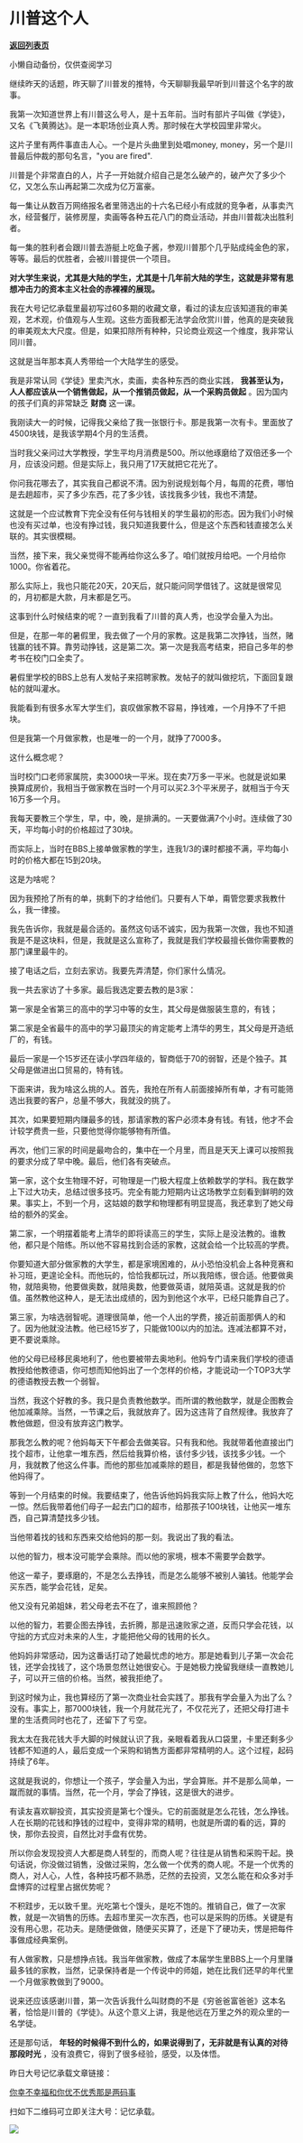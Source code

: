 # 川普这个人

[**返回列表页**](/gzh/记忆承载3)

小懒自动备份，仅供查阅学习

继续昨天的话题，昨天聊了川普发的推特，今天聊聊我最早听到川普这个名字的故事。

  

我第一次知道世界上有川普这么号人，是十五年前。当时有部片子叫做《学徒》，又名《飞黄腾达》。是一本职场创业真人秀。那时候在大学校园里非常火。  

  

这片子里有两件事直击人心。一个是片头曲里到处唱money, money，另一个是川普最后仲裁的那句名言，"you are fired".

  

川普是个非常直白的人，片子一开始就介绍自己是怎么破产的，破产欠了多少个亿，又怎么东山再起第二次成为亿万富豪。

  

每一集让从数百万网络报名者里筛选出的十六名已经小有成就的竞争者，从事卖汽水，经营餐厅，装修房屋，卖画等各种五花八门的商业活动，并由川普裁决出胜利者。

  

每一集的胜利者会跟川普去游艇上吃鱼子酱，参观川普那个几乎贴成纯金色的家，等等。最后的优胜者，会被川普提供一个项目。  

  

 **对大学生来说，尤其是大陆的学生，尤其是十几年前大陆的学生，这就是非常有思想冲击力的资本主义社会的赤裸裸的展现。**

  

我在大号记忆承载里最初写过60多期的收藏文章，看过的读友应该知道我的审美观，艺术观，价值观与人生观。这些方面我都无法学会欣赏川普，他真的是突破我的审美观太大尺度。但是，如果扣除所有种种，只论商业观这一个维度，我非常认同川普。

  

这就是当年那本真人秀带给一个大陆学生的感受。

  

我是非常认同《学徒》里卖汽水，卖画，卖各种东西的商业实践， **我甚至认为，人人都应该从一个销售做起，从一个推销员做起，从一个采购员做起**
。因为国内的孩子们真的非常缺乏 **财商** 这一课。

  

我刚读大一的时候，记得我父亲给了我一张银行卡。那是我第一次有卡。里面放了4500块钱，是我该学期4个月的生活费。

  

当时我父亲问过大学教授，学生平均月消费是500。所以他琢磨给了双倍还多一个月，应该没问题。但是实际上，我只用了17天就把它花光了。

  

你问我花哪去了，其实我自己都说不清。因为别说规划每个月，每周的花费，哪怕是去趟超市，买了多少东西，花了多少钱，该找我多少钱，我也不清楚。

  

这就是一个应试教育下完全没有任何与钱相关的学生最初的形态。因为我们小时候也没有买过单，也没有挣过钱，我只知道我要什么，但是这个东西和钱直接怎么关联的。其实很模糊。

  

当然，接下来，我父亲觉得不能再给你这么多了。咱们就按月给吧。一个月给你1000。你省着花。

  

那么实际上，我也只能花20天，20天后，就只能问同学借钱了。这就是很常见的，月初都是大款，月末都是乞丐。

  

这事到什么时候结束的呢？一直到我看了川普的真人秀，也没学会量入为出。

  

但是，在那一年的暑假里，我去做了一个月的家教。这是我第二次挣钱，当然，赌钱赢的钱不算。靠劳动挣钱，这是第二次。第一次是我高考结束，把自己多年的参考书在校门口全卖了。

  

暑假里学校的BBS上总有人发帖子来招聘家教。发帖子的就叫做挖坑，下面回复跟帖的就叫灌水。

  

我能看到有很多水军大学生们，哀叹做家教不容易，挣钱难，一个月挣不了千把块。

  

但是我第一个月做家教，也是唯一的一个月，就挣了7000多。

  

这什么概念呢？

当时校门口老师家属院，卖3000块一平米。现在卖7万多一平米。也就是说如果换算成房价，我相当于做家教在当时一个月可以买2.3个平米房子，就相当于今天16万多一个月。

  

我每天要教三个学生，早，中，晚，是排满的。一天要做满7个小时。连续做了30天，平均每小时的价格超过了30块。

  

而实际上，当时在BBS上接单做家教的学生，连我1/3的课时都接不满，平均每小时的价格大都在15到20块。

  

这是为啥呢？

  

因为我预抢了所有的单，挑剩下的才给他们。只要有人下单，甭管您要求我教什么，我一律接。

  

我先告诉你，我就是最合适的。虽然这句话不诚实，因为我第一次做，我也不知道我是不是这块料，但是，我就是这么宣称了，我就是我们学校最擅长做你需要教的那门课里最牛的。

  

接了电话之后，立刻去家访。我要先弄清楚，你们家什么情况。

  

我一共去家访了十多家。最后我选定要去教的是3家：

第一家是全省第三的高中的学习中等的女生，其父母是做服装生意的，有钱；

第二家是全省最牛的高中的学习最顶尖的肯定能考上清华的男生，其父母是开造纸厂的，有钱。

最后一家是一个15岁还在读小学四年级的，智商低于70的弱智，还是个独子。其父母是做进出口贸易的，特有钱。

  

下面来讲，我为啥这么挑的人。首先，我抢在所有人前面接掉所有单，才有可能筛选出我要的客户，总量不够大，我就没的挑了。

其次，如果要短期内赚最多的钱，那请家教的客户必须本身有钱。有钱，他才不会计较学费贵一些，只要他觉得你能够物有所值。

再次，他们三家的时间是最吻合的，集中在一个月里，而且是天天上课可以按照我的要求分成了早中晚。最后，他们各有突破点。

  

第一家，这个女生物理不好，可物理是一门极大程度上依赖数学的学科。我在数学上下过大功夫，总结过很多技巧。完全有能力短期内让这场教学立刻看到鲜明的效果。事实上，不到一个月，这姑娘的数学和物理都有明显提高，我还拿到了她父母给的额外的奖金。

  

第二家，一个明摆着能考上清华的即将读高三的学生，实际上是没法教的。谁教他，都只是个陪练。所以他不容易找到合适的家教，这就会给一个比较高的学费。

  

你要知道大部分做家教的大学生，都是家境困难的，从小恐怕没机会上各种竞赛和补习班，更遑论全科。而他玩的，恰恰我都玩过，所以我陪练，很合适。他要做奥物，就陪奥物，他要做奥数，就陪奥数，他要做英语，就陪英语。这就是我的价值。虽然教他这种人，是无法出成绩的，因为到他这个水平，已经只能靠自己了。

  

第三家，为啥选弱智呢。道理很简单，他一个人出的学费，接近前面那俩人的和了。因为他就没法教。他已经15岁了，只能做100以内的加法。连减法都算不对，更不要说乘除。

  

他的父母已经移民奥地利了，他也要被带去奥地利。他妈专门请来我们学校的德语教授给他教德语，你可想而知他妈出了一个怎样的价格，才能说动一个TOP3大学的德语教授去教一个弱智。

  

当然，我这个好教的多。我只是负责教他数学。而所谓的教他数学，就是企图教会他加减乘除。当然，一节课之后，我就放弃了。因为这违背了自然规律。我放弃了教他做题，但没有放弃这门教学。

  

那我怎么教的呢？他妈每天下午都会去做美容。只有我和他。我就带着他直接出门找个超市，让他拿一堆东西，然后给我算价格，该付多少钱，该找多少钱。一个月，我就教了他这么件事。而他的那些加减乘除的题目，都是我替他做的，忽悠下他妈得了。

  

等到一个月结束的时候。我要结束了，他告诉他妈妈我实际上教了什么，他妈大吃一惊。然后我带着他们母子一起去门口的超市，给那孩子100块钱，让他买一堆东西，自己算清楚找多少钱。

  

当他带着找的钱和东西来交给他妈的那一刻。我说出了我的看法。

  

以他的智力，根本没可能学会乘除。而以他的家境，根本不需要学会数学。

  

他这一辈子，要琢磨的，不是怎么去挣钱，而是怎么能够不被别人骗钱。他能学会买东西，能学会花钱，足矣。

  

他又没有兄弟姐妹，若父母老去不在了，谁来照顾他？

  

以他的智力，若要企图去挣钱，去折腾，那是迅速败家之道，反而只学会花钱，以守拙的方式应对未来的人生，才能把他父母的钱用的长久。

  

他妈妈非常感动，因为这番话打动了她最忧虑的地方。那是她看到儿子第一次会花钱，还学会找钱了，这个场景忽然让她很安心。于是她极力挽留我继续一直教她儿子，可以开三倍的价格。当然，被我拒绝了。

  

到这时候为止，我也算经历了第一次商业社会实践了。那我有学会量入为出了么？没有。事实上，那7000块钱，我一个月就花光了，不仅花光了，还把父母打进卡里的生活费同时也花了，还留下了亏空。

  

我太太在我花钱大手大脚的时候就认识了我，亲眼看着我从口袋里，卡里还剩多少钱都不知道的人，最后变成一个采购和销售方面都非常精明的人。这个过程，起码持续了6年。

  

这就是我说的，你想让一个孩子，学会量入为出，学会算账。并不是那么简单，一蹴而就的事情。当然，花一个月，学会了挣钱，这是很大的进步。

  

有读友喜欢聊投资，其实投资是第七个馒头。它的前面就是怎么花钱，怎么挣钱。人在长期的花钱和挣钱的过程中，变得非常的精明，也就是所谓的看的远，算的快，那你去投资，自然比对手盘有优势。  

  

所以你会发现投资人大都是商人转型的，而商人呢？往往是从销售和采购干起。换句话说，你没做过销售，没做过采购，怎么做一个优秀的商人呢。不是一个优秀的商人，对人心，人性，各种技巧都不熟悉，茫然的去投资，又怎么能在和众多对手盘博弈的过程里占据优势呢？

  

不积跬步，无以致千里。光吃第七个馒头，是吃不饱的。推销自己，做了一次家教，就是一次销售的历练。去超市里买一次东西，也可以是采购的历练。关键是有没有用心思，花功夫。是随便做做，随便买买算了，还是下了硬功夫，愣是把每件事做成经典案例。

  

有人做家教，只是想挣点钱。我当年做家教，做成了本届学生里BBS上一个月里赚最多钱的家教，当然，记录保持者是一个传说中的师姐，她在比我们还早的年代里一个月做家教做到了9000。

  

说来还应该感谢川普，第一次告诉我什么叫财商的不是《穷爸爸富爸爸》这本名著，恰恰是川普的《学徒》。从这个意义上讲，我是他远在万里之外的观众里的一名学徒。

  

还是那句话， **年轻的时候得不到什么的，如果说得到了，无非就是有认真的对待那段时光** ，没有浪费它，得到了很多经验，感受，以及体悟。

  

昨日大号记忆承载文章链接：

[你幸不幸福和你优不优秀那是两码事](https://mp.weixin.qq.com/s?__biz=MzU0MjYwNDU2Mw==&mid=2247485831&idx=1&sn=ce6a447316f2b5bf3434951ccbe1a925&chksm=fb1965fbcc6eeced81c8f54984e92e454fb96f92ac0b8b8908709fe052a3a8283a10a774b654&token=1045604296&lang=zh_CN&scene=21#wechat_redirect)  

  

扫如下二维码可立即关注大号：记忆承载。  

![](https://mmbiz.qpic.cn/mmbiz_jpg/aYCQDPqZ8kyibI8Pjvo590Uj6EEMNJyUpWrIpaqzYBLjR1sjeMxFic7pUib7gCY4myMmSj3DxzBwIOoXBQ2ricia2Lw/640?wx_fmt=jpeg)

